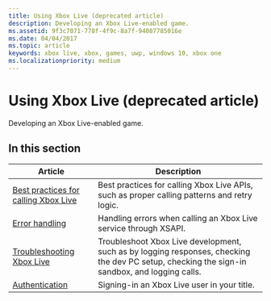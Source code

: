 ```yaml
---
title: Using Xbox Live (deprecated article)
description: Developing an Xbox Live-enabled game.
ms.assetid: 9f3c7071-778f-4f9c-8a7f-94087785016e
ms.date: 04/04/2017
ms.topic: article
keywords: xbox live, xbox, games, uwp, windows 10, xbox one
ms.localizationpriority: medium
---
```


# Using Xbox Live (deprecated article)

Developing an Xbox Live-enabled game.
<!--page not needed, but has been published, so keep the file, don't cause 404 -->


## In this section

| Article | Description |
|---------|-------------|
| [Best practices for calling Xbox Live](best-practices/best-practices-for-calling-xbox-live.md) | Best practices for calling Xbox Live APIs, such as proper calling patterns and retry logic. |
| [Error handling](error-handling/error-handling.md) | Handling errors when calling an Xbox Live service through XSAPI. |
| [Troubleshooting Xbox Live](troubleshooting/troubleshooting.md) | Troubleshoot Xbox Live development, such as by logging responses, checking the dev PC setup, checking the sign-in sandbox, and logging calls. |
| [Authentication](auth/authentication.md) | Signing-in an Xbox Live user in your title. |

